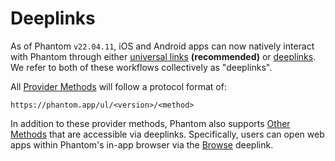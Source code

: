 # Deeplinks

As of Phantom `v22.04.11`, iOS and Android apps can now natively interact with Phantom through either [universal links](https://developer.apple.com/ios/universal-links/) **(recommended)** or [deeplinks](https://en.wikipedia.org/wiki/Mobile\_deep\_linking). We refer to both of these workflows collectively as "deeplinks".

All [Provider Methods](provider-methods/) will follow a protocol format of:

```
https://phantom.app/ul/<version>/<method>
```

In addition to these provider methods, Phantom also supports [Other Methods](other-methods/) that are accessible via deeplinks. Specifically, users can open web apps within Phantom's in-app browser via the [Browse](other-methods/browse.md) deeplink.
